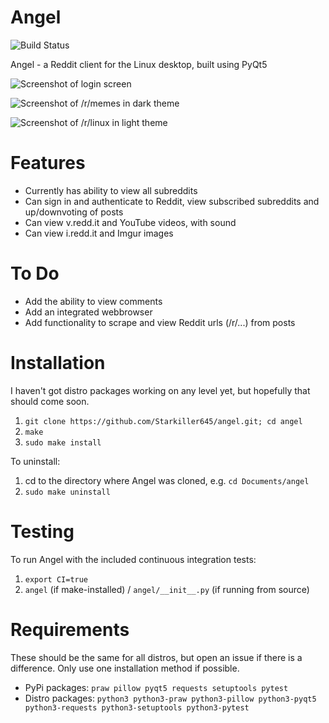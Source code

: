 # Angel
![Build Status](https://travis-ci.com/Starkiller645/angel.svg?branch=dev)

Angel - a Reddit client for the Linux desktop, built using PyQt5

![Screenshot of login screen](https://github.com/Starkiller645/angel/raw/master/demo/login-demo.png)

![Screenshot of /r/memes in dark theme](https://github.com/Starkiller645/angel/raw/master/demo/r-memes-demo.png)

![Screenshot of /r/linux in light theme](https://github.com/Starkiller645/angel/raw/master/demo/light-theme-demo.png)

# Features

* Currently has ability to view all subreddits
* Can sign in and authenticate to Reddit, view subscribed subreddits and up/downvoting of posts
* Can view v.redd.it and YouTube videos, with sound
* Can view i.redd.it and Imgur images

# To Do

* Add the ability to view comments
* Add an integrated webbrowser
* Add functionality to scrape and view Reddit urls (/r/...) from posts

# Installation
I haven't got distro packages working on any level yet, but hopefully that should come soon.

1. `git clone https://github.com/Starkiller645/angel.git; cd angel`
2. `make`
3. `sudo make install`

To uninstall:

1. cd to the directory where Angel was cloned, e.g. `cd Documents/angel`
2. `sudo make uninstall`

# Testing

To run Angel with the included continuous integration tests:
1. `export CI=true`
2. `angel` (if make-installed) / `angel/__init__.py` (if running from source)

# Requirements
These should be the same for all distros, but open an issue if there is a difference.
Only use one installation method if possible.

* PyPi packages: `praw pillow pyqt5 requests setuptools pytest`
* Distro packages: `python3 python3-praw python3-pillow python3-pyqt5 python3-requests python3-setuptools python3-pytest`
